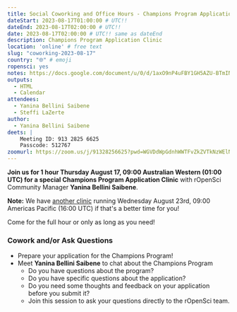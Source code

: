 ```yaml
---
title: Social Coworking and Office Hours - Champions Program Application Clinic #1
dateStart: 2023-08-17T01:00:00 # UTC!!
dateEnd: 2023-08-17T02:00:00 # UTC!!
date: 2023-08-17T02:00:00 # UTC!! same as dateEnd
description: Champions Program Application Clinic
location: 'online' # free text
slug: "coworking-2023-08-17"
country: "🌐" # emoji
ropensci: yes
notes: https://docs.google.com/document/u/0/d/1axO9nP4uFBY1GH5AZU-BTmINl3_V4m9RKCHmHy5aYyo/edit
outputs:
  - HTML
  - Calendar
attendees:
  - Yanina Bellini Saibene
  - Steffi LaZerte
author:
  - Yanina Bellini Saibene
deets: |
    Meeting ID: 913 2825 6625
    Passcode: 512767
zoomurl: https://zoom.us/j/91328256625?pwd=WGVDdWpGdnhWWTFvZkZVTkNzWElNQT09
---
```


<!--
```{r}
d <- lubridate::ymd_hms('2023-08-17 09:00:00', tz = 'Australia/Perth')
lubridate::with_tz(d, 'UTC')
lubridate::with_tz(d, 'America/Winnipeg')
```
-->

**Join us for 1 hour Thursday August 17, 09:00 Australian Western (01:00 UTC) for 
a special Champions Program Application Clinic** with rOpenSci Community Manager
**Yanina Bellini Saibene**.

**Note:** We have [another clinic](/events/coworking-2023-08-23) running Wednesday August 23rd, 
09:00 Americas Pacific (16:00 UTC) if that's a better time for you!

Come for the full hour or only as long as you need!

### Cowork and/or Ask Questions

- Prepare your application for the Champions Program!
- Meet **Yanina Bellini Saibene** to chat about the Champions Program
  - Do you have questions about the program?
  - Do you have specific questions about the application?
  - Do you need some thoughts and feedback on your application before you submit it? 
  - Join this session to ask your questions directly to the rOpenSci team.
